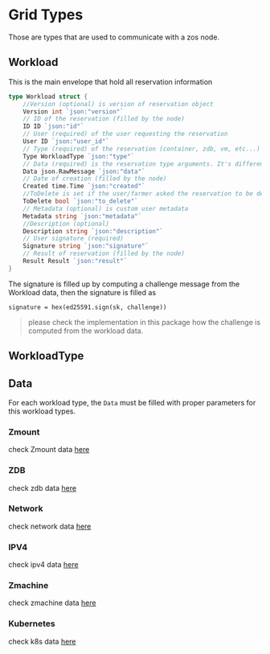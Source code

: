 # Grid Types
Those are types that are used to communicate with a zos node.

## Workload
This is the main envelope that hold all reservation information

```go
type Workload struct {
	//Version (optional) is version of reservation object
	Version int `json:"version"`
	// ID of the reservation (filled by the node)
	ID ID `json:"id"`
	// User (required) of the user requesting the reservation
	User ID `json:"user_id"`
	// Type (required) of the reservation (container, zdb, vm, etc...)
	Type WorkloadType `json:"type"`
	// Data (required) is the reservation type arguments. It's different per Type
	Data json.RawMessage `json:"data"`
	// Date of creation (filled by the node)
	Created time.Time `json:"created"`
	//ToDelete is set if the user/farmer asked the reservation to be deleted
	ToDelete bool `json:"to_delete"`
	// Metadata (optional) is custom user metadata
	Metadata string `json:"metadata"`
	//Description (optional)
	Description string `json:"description"`
	// User signature (required)
	Signature string `json:"signature"`
	// Result of reservation (filled by the node)
	Result Result `json:"result"`
}
```

The signature is filled up by computing a challenge message from the Workload data, then the signature is filled as
```
signature = hex(ed25591.sign(sk, challenge))
```
> please check the implementation in this package how the challenge is computed from the workload data.

## WorkloadType
## Data
For each workload type, the `Data` must be filled with proper parameters for this workload types.

### Zmount
check Zmount data [here](zos/zmount.go)

### ZDB
check zdb data [here](zos/zdb.go)

### Network
check network data [here](zos/network.go)

### IPV4
check ipv4 data [here](zos/ipv4.go)

### Zmachine
check zmachine data [here](zos/zmachine.go)

### Kubernetes
check k8s data [here](zos/kubernetes.go)
